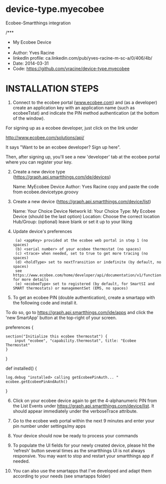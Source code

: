 device-type.myecobee
====================

Ecobee-Smartthings integration

/***
 *  My Ecobee Device
 *
 *  Author: Yves Racine
 *  linkedIn profile: ca.linkedin.com/pub/yves-racine-m-sc-a/0/406/4b/
 *  Date: 2014-03-31
 *  Code: https://github.com/yracine/device-type.myecobee
 
INSTALLATION STEPS
==================
 
1) Connect to the ecobee portal (www.ecobee.com) and (as a developer) create an application key with an application name (such as    ecobeeTstat) and indicate the PIN method authentication (at the bottom of the window).


For signing up as a ecobee developer, just click on the link under

http://www.ecobee.com/solutions/api/

It says "Want to be an ecobee developer? Sign up here".

Then, after signing up, you'll see a new 'developer' tab at the ecobee portal where you can register your key.

2) Create a new device type (https://graph.api.smartthings.com/ide/devices)

      Name: MyEcobee Device
      Author: Yves Racine
      copy and paste the code from ecobee.devicetype.groovy
3) Create a new device (https://graph.api.smartthings.com/device/list)

      Name: Your Choice
      Device Network Id: Your Choice
      Type: My Ecobee Device (should be the last option)
      Location: Choose the correct location
      Hub/Group: (optional) leave blank or set it up to your liking
 
4) Update device's preferences


        (a) <appKey> provided at the ecobee web portal in step 1 (no spaces)
        (b) <serial number> of your ecobee thermostat (no spaces)
        (c) <trace> when needed, set to true to get more tracing (no spaces)
        (d) <holdType> set to nextTransition or indefinite (by default, no spaces) 
        see https://www.ecobee.com/home/developer/api/documentation/v1/functions/SetHold.shtml for more details 
        (e) <ecobeeType> set to registered (by default, for SmartSI and SMART thermostats) or managementSet (EMS, no spaces)

5) To get an ecobee PIN (double authentication), create a smartapp with the following code and install it.

To do so, go to  https://graph.api.smartthings.com/ide/apps and click the 'new SmartApp' button at the top-right of your screen.



preferences {
    
	section("Initialize this ecobee thermostat") {
		input "ecobee", "capability.thermostat", title: "Ecobee Thermostat"
	}
            
}



def installed() {
   
    log.debug "installed> calling getEcobeePinAuth... "
    ecobee.getEcobeePinAndAuth()
    
}

6) Click on your ecobee device again to get the 4-alphanumeric PIN  from the List Events under https://graph.api.smartthings.com/device/list. It should appear immediately under the verboseTrace attribute.


7) Go to the ecobee web portal within the next 9 minutes and enter your pin number under settings/my apps

 
8) Your device should now be ready to process your commands

9) To populate the UI fields for your newly created device, please hit the 'refresh' button several times as the smartthings UI is not always responsive.  You may want to stop and restart your smartthings app if needed.

10) You can also use the smartapps that I've developed and adapt them according to your needs (see smartapps folder)
